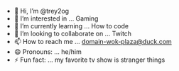 - 👋 Hi, I’m @trey2og
- 👀 I’m interested in ... Gaming
- 🌱 I’m currently learning ... How to code
- 💞️ I’m looking to collaborate on ... Twitch
- 📫 How to reach me ... domain-wok-plaza@duck.com
- 😄 Pronouns: ... he/him
- ⚡ Fun fact: ... my favorite tv show is stranger things

<!---
trey2og/trey2og is a ✨ special ✨ repository because its `README.md` (this file) appears on your GitHub profile.
You can click the Preview link to take a look at your changes.
--->
